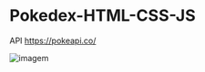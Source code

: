 # Pokedex-HTML-CSS-JS
API
https://pokeapi.co/


![imagem](https://user-images.githubusercontent.com/78623134/180665292-449278bf-2538-43f9-b252-388c9fb2b534.png)
